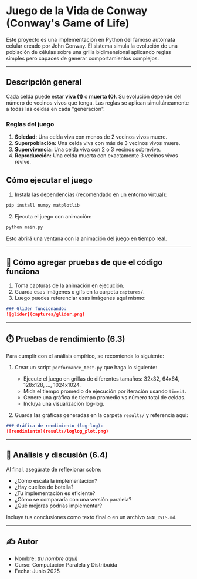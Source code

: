 
# Juego de la Vida de Conway (Conway's Game of Life)

Este proyecto es una implementación en Python del famoso autómata celular creado por John Conway. El sistema simula la evolución de una población de células sobre una grilla bidimensional aplicando reglas simples pero capaces de generar comportamientos complejos.

---

## Descripción general

Cada celda puede estar **viva (1)** o **muerta (0)**. Su evolución depende del número de vecinos vivos que tenga. Las reglas se aplican simultáneamente a todas las celdas en cada "generación".

### Reglas del juego

1. **Soledad:** Una celda viva con menos de 2 vecinos vivos muere.
2. **Superpoblación:** Una celda viva con más de 3 vecinos vivos muere.
3. **Supervivencia:** Una celda viva con 2 o 3 vecinos sobrevive.
4. **Reproducción:** Una celda muerta con exactamente 3 vecinos vivos revive.

<!-- ---

## 📦 Estructura del proyecto

```
📁 game_of_life_project/
├── game_of_life.py       # Clase con la lógica del juego
├── main.py               # Script principal que ejecuta y anima el juego
├── performance_test.py   # Archivo para medir rendimiento (ver más abajo)
├── README.md             # Este archivo
├── 📁 captures/          # Aquí puedes guardar capturas o gifs de tus simulaciones
└── 📁 results/           # Para guardar gráficas de rendimiento y tiempos
```

--- -->
## Cómo ejecutar el juego

1. Instala las dependencias (recomendado en un entorno virtual):

```bash
pip install numpy matplotlib
```

2. Ejecuta el juego con animación:

```bash
python main.py
```

Esto abrirá una ventana con la animación del juego en tiempo real.

---

## 📸 Cómo agregar pruebas de que el código funciona

1. Toma capturas de la animación en ejecución.
2. Guarda esas imágenes o gifs en la carpeta `captures/`.
3. Luego puedes referenciar esas imágenes aquí mismo:

```markdown
### Glider funcionando:
![glider](captures/glider.png)
```

---

## ⏱️ Pruebas de rendimiento (6.3)

Para cumplir con el análisis empírico, se recomienda lo siguiente:

1. Crear un script `performance_test.py` que haga lo siguiente:
   - Ejecute el juego en grillas de diferentes tamaños: 32x32, 64x64, 128x128, ..., 1024x1024.
   - Mida el tiempo promedio de ejecución por iteración usando `timeit`.
   - Genere una gráfica de tiempo promedio vs número total de celdas.
   - Incluya una visualización log-log.

2. Guarda las gráficas generadas en la carpeta `results/` y referencia aquí:

```markdown
### Gráfica de rendimiento (log-log):
![rendimiento](results/loglog_plot.png)
```

---

## 🧪 Análisis y discusión (6.4)

Al final, asegúrate de reflexionar sobre:

- ¿Cómo escala la implementación?
- ¿Hay cuellos de botella?
- ¿Tu implementación es eficiente?
- ¿Cómo se compararía con una versión paralela?
- ¿Qué mejoras podrías implementar?

Incluye tus conclusiones como texto final o en un archivo `ANALISIS.md`.

---

## ✍️ Autor

- Nombre: *(tu nombre aquí)*
- Curso: Computación Paralela y Distribuida
- Fecha: Junio 2025
